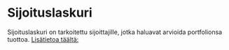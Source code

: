 # Sijoituslaskuri

Sijoituslaskuri on tarkoitettu sijoittajille, jotka haluavat arvioida portfolionsa tuottoa.
[Lisätietoa täältä:](dokumentaatio/aiheenKuvausJaRakenne.md)
